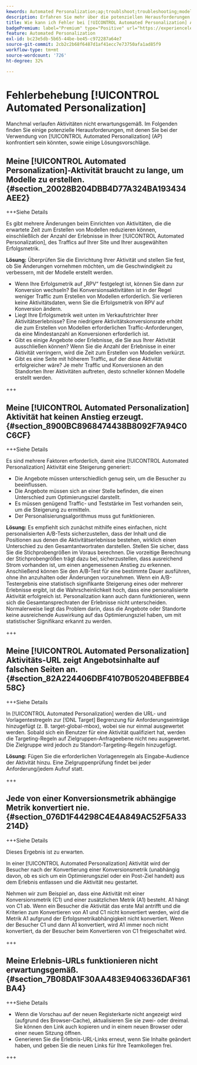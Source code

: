 ```yaml
---
kewords: Automated Personalization;ap;troublshoot;troubleshooting;model;lift
description: Erfahren Sie mehr über die potenziellen Herausforderungen bei der Verwendung von [!UICONTROL Automated Personalization] (AP)-Aktivitäten in Adobe Target und lernen Sie Lösungsvorschläge kennen.
title: Wie kann ich Fehler bei [!UICONTROL Automated Personalization] Aktivitäten beheben?
badgePremium: label="Premium" type="Positive" url="https://experienceleague.adobe.com/docs/target/using/introduction/intro.html?lang=de#premium newtab=true" tooltip="Hier finden Sie Informationen zum Lieferumfang von Target Premium."
feature: Automated Personalization
exl-id: bc23e5db-5b65-44be-be45-c972287a64e7
source-git-commit: 2cb2c2b68f6487d1af41ecc7e73750afa1ad85f9
workflow-type: tm+mt
source-wordcount: '726'
ht-degree: 32%

---
```


# Fehlerbehebung [!UICONTROL Automated Personalization]

Manchmal verlaufen Aktivitäten nicht erwartungsgemäß. Im Folgenden finden Sie einige potenzielle Herausforderungen, mit denen Sie bei der Verwendung von [!UICONTROL Automated Personalization] (AP) konfrontiert sein könnten, sowie einige Lösungsvorschläge.

## Meine [!UICONTROL Automated Personalization]-Aktivität braucht zu lange, um Modelle zu erstellen. {#section_20028B204DBB4D77A324BA193434AEE2}

+++Siehe Details

Es gibt mehrere Änderungen beim Einrichten von Aktivitäten, die die erwartete Zeit zum Erstellen von Modellen reduzieren können, einschließlich der Anzahl der Erlebnisse in Ihrer [!UICONTROL Automated Personalization], des Traffics auf Ihrer Site und Ihrer ausgewählten Erfolgsmetrik.

**Lösung:** Überprüfen Sie die Einrichtung Ihrer Aktivität und stellen Sie fest, ob Sie Änderungen vornehmen möchten, um die Geschwindigkeit zu verbessern, mit der Modelle erstellt werden.

* Wenn Ihre Erfolgsmetrik auf „RPV“ festgelegt ist, können Sie dann zur Konversion wechseln? Bei Konversionsaktivitäten ist in der Regel weniger Traffic zum Erstellen von Modellen erforderlich. Sie verlieren keine Aktivitätsdaten, wenn Sie die Erfolgsmetrik von RPV auf Konversion ändern.
* Liegt Ihre Erfolgsmetrik weit unten im Verkaufstrichter Ihrer Aktivitätserlebnisse? Eine niedrigere Aktivitätskonversionsrate erhöht die zum Erstellen von Modellen erforderlichen Traffic-Anforderungen, da eine Mindestanzahl an Konversionen erforderlich ist.
* Gibt es einige Angebote oder Erlebnisse, die Sie aus Ihrer Aktivität ausschließen können? Wenn Sie die Anzahl der Erlebnisse in einer Aktivität verringern, wird die Zeit zum Erstellen von Modellen verkürzt.
* Gibt es eine Seite mit höherem Traffic, auf der diese Aktivität erfolgreicher wäre? Je mehr Traffic und Konversionen an den Standorten Ihrer Aktivitäten auftreten, desto schneller können Modelle erstellt werden.

+++

## Meine [!UICONTROL Automated Personalization] Aktivität hat keinen Anstieg erzeugt. {#section_8900BC8968474438B8092F7A94C0C6CF}

+++Siehe Details

Es sind mehrere Faktoren erforderlich, damit eine [!UICONTROL Automated Personalization] Aktivität eine Steigerung generiert:

* Die Angebote müssen unterschiedlich genug sein, um die Besucher zu beeinflussen.
* Die Angebote müssen sich an einer Stelle befinden, die einen Unterschied zum Optimierungsziel darstellt.
* Es müssen genügend Traffic- und Teststärke im Test vorhanden sein, um die Steigerung zu ermitteln.
* Der Personalisierungsalgorithmus muss gut funktionieren.

**Lösung:** Es empfiehlt sich zunächst mithilfe eines einfachen, nicht personalisierten A/B-Tests sicherzustellen, dass der Inhalt und die Positionen aus denen die Aktivitätserlebnisse bestehen, wirklich einen Unterschied zu den Gesamtantwortraten darstellen. Stellen Sie sicher, dass Sie die Stichprobengrößen im Voraus berechnen. Die vorzeitige Berechnung der Stichprobengrößen trägt dazu bei, sicherzustellen, dass ausreichend Strom vorhanden ist, um einen angemessenen Anstieg zu erkennen. Anschließend können Sie den A/B-Test für eine bestimmte Dauer ausführen, ohne ihn anzuhalten oder Änderungen vorzunehmen. Wenn ein A/B-Testergebnis eine statistisch signifikante Steigerung eines oder mehrerer Erlebnisse ergibt, ist die Wahrscheinlichkeit hoch, dass eine personalisierte Aktivität erfolgreich ist. Personalization kann auch dann funktionieren, wenn sich die Gesamtansprechraten der Erlebnisse nicht unterscheiden. Normalerweise liegt das Problem darin, dass die Angebote oder Standorte keine ausreichende Auswirkung auf das Optimierungsziel haben, um mit statistischer Signifikanz erkannt zu werden.

+++

## Meine [!UICONTROL Automated Personalization] Aktivitäts-URL zeigt Angebotsinhalte auf falschen Seiten an. {#section_82A224406DBF4107B05204BEFBBE458C}

+++Siehe Details

In [!UICONTROL Automated Personalization] werden die URL- und Vorlagentestregeln zur [!DNL Target] Begrenzung für Anforderungseinträge hinzugefügt (z. B. target-global-mbox), wobei sie nur einmal ausgewertet werden. Sobald sich ein Benutzer für eine Aktivität qualifiziert hat, werden die Targeting-Regeln auf Zielgruppen-Anfrageebene nicht neu ausgewertet. Die Zielgruppe wird jedoch zu Standort-Targeting-Regeln hinzugefügt.

**Lösung:** Fügen Sie die erforderlichen Vorlagenregeln als Eingabe-Audience der Aktivität hinzu. Eine Zielgruppenprüfung findet bei jeder Anforderung/jedem Aufruf statt.

+++

## Jede von einer Konversionsmetrik abhängige Metrik konvertiert nie. {#section_076D1F44298C4E4A849AC52F5A33214D}

+++Siehe Details

Dieses Ergebnis ist zu erwarten.

In einer [!UICONTROL Automated Personalization] Aktivität wird der Besucher nach der Konvertierung einer Konversionsmetrik (unabhängig davon, ob es sich um ein Optimierungsziel oder ein Post-Ziel handelt) aus dem Erlebnis entlassen und die Aktivität neu gestartet.

Nehmen wir zum Beispiel an, dass eine Aktivität mit einer Konversionsmetrik (C1) und einer zusätzlichen Metrik (A1) besteht. A1 hängt von C1 ab. Wenn ein Besucher die Aktivität das erste Mal antrifft und die Kriterien zum Konvertieren von A1 und C1 nicht konvertiert werden, wird die Metrik A1 aufgrund der Erfolgsmetrikabhängigkeit nicht konvertiert. Wenn der Besucher C1 und dann A1 konvertiert, wird A1 immer noch nicht konvertiert, da der Besucher beim Konvertieren von C1 freigeschaltet wird.

+++

## Meine Erlebnis-URLs funktionieren nicht erwartungsgemäß.  {#section_7B08DA1F30AA483E9406336DAF361BA4}

+++Siehe Details

* Wenn die Vorschau auf der neuen Registerkarte nicht angezeigt wird (aufgrund des Browser-Cache), aktualisieren Sie sie zwei- oder dreimal. Sie können den Link auch kopieren und in einem neuen Browser oder einer neuen Sitzung öffnen.
* Generieren Sie die Erlebnis-URL-Links erneut, wenn Sie Inhalte geändert haben, und geben Sie die neuen Links für Ihre Teamkollegen frei.

+++
